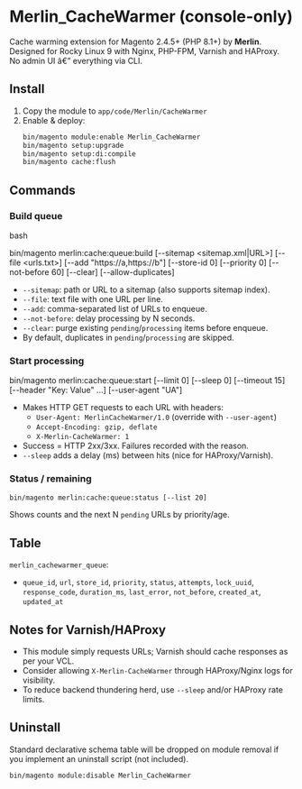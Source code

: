 # Merlin_CacheWarmer (console-only)

Cache warming extension for Magento 2.4.5+ (PHP 8.1+) by **Merlin**.  
Designed for Rocky Linux 9 with Nginx, PHP-FPM, Varnish and HAProxy.  
No admin UI â€” everything via CLI.

## Install
1. Copy the module to `app/code/Merlin/CacheWarmer`
2. Enable & deploy:
   ```bash
   bin/magento module:enable Merlin_CacheWarmer
   bin/magento setup:upgrade
   bin/magento setup:di:compile
   bin/magento cache:flush
   ```

## Commands

### Build queue
bash

bin/magento merlin:cache:queue:build [--sitemap <sitemap.xml|URL>] [--file <urls.txt>] [--add "https://a,https://b"]       [--store-id 0] [--priority 0] [--not-before 60] [--clear] [--allow-duplicates]

- `--sitemap`: path or URL to a sitemap (also supports sitemap index).
- `--file`: text file with one URL per line.
- `--add`: comma-separated list of URLs to enqueue.
- `--not-before`: delay processing by N seconds.
- `--clear`: purge existing `pending`/`processing` items before enqueue.
- By default, duplicates in `pending`/`processing` are skipped.

### Start processing

bin/magento merlin:cache:queue:start [--limit 0] [--sleep 0] [--timeout 15] [--header "Key: Value" ...] [--user-agent "UA"]

- Makes HTTP GET requests to each URL with headers:
  - `User-Agent: MerlinCacheWarmer/1.0` (override with `--user-agent`)
  - `Accept-Encoding: gzip, deflate`
  - `X-Merlin-CacheWarmer: 1`
- Success = HTTP 2xx/3xx. Failures recorded with the reason.
- `--sleep` adds a delay (ms) between hits (nice for HAProxy/Varnish).

### Status / remaining
```bash
bin/magento merlin:cache:queue:status [--list 20]
```
Shows counts and the next N `pending` URLs by priority/age.

## Table
`merlin_cachewarmer_queue`:
- `queue_id`, `url`, `store_id`, `priority`, `status`, `attempts`, `lock_uuid`,
  `response_code`, `duration_ms`, `last_error`, `not_before`, `created_at`, `updated_at`

## Notes for Varnish/HAProxy
- This module simply requests URLs; Varnish should cache responses as per your VCL.
- Consider allowing `X-Merlin-CacheWarmer` through HAProxy/Nginx logs for visibility.
- To reduce backend thundering herd, use `--sleep` and/or HAProxy rate limits.

## Uninstall
Standard declarative schema table will be dropped on module removal if you implement an uninstall script (not included).
```
bin/magento module:disable Merlin_CacheWarmer
```
